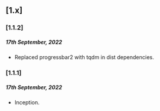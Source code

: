 
## [1.x]

### [1.1.2]
##### 17th September, 2022
* Replaced progressbar2 with tqdm in dist dependencies.

### [1.1.1]
##### 17th September, 2022
* Inception.